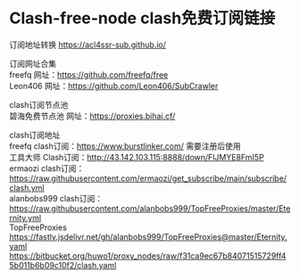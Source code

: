 # Clash-free-node clash免费订阅链接
订阅地址转换
https://acl4ssr-sub.github.io/  

订阅网址合集  
freefq    网址：https://github.com/freefq/free  
Leon406    网址：https://github.com/Leon406/SubCrawler    
  
clash订阅节点池  
碧海免费节点池    网址：https://proxies.bihai.cf/  
  
clash订阅地址  
freefq    clash订阅：https://www.burstlinker.com/ 需要注册后使用  
工具大师    Clash订阅：http://43.142.103.115:8888/down/FlJMYE8FmI5P  
ermaozi    clash订阅：https://raw.githubusercontent.com/ermaozi/get_subscribe/main/subscribe/clash.yml  
alanbobs999    clash订阅：https://raw.githubusercontent.com/alanbobs999/TopFreeProxies/master/Eternity.yml  
TopFreeProxies    https://fastly.jsdelivr.net/gh/alanbobs999/TopFreeProxies@master/Eternity.yaml  
https://bitbucket.org/huwo1/proxy_nodes/raw/f31ca9ec67b84071515729ff45b011b6b09c10f2/clash.yaml
